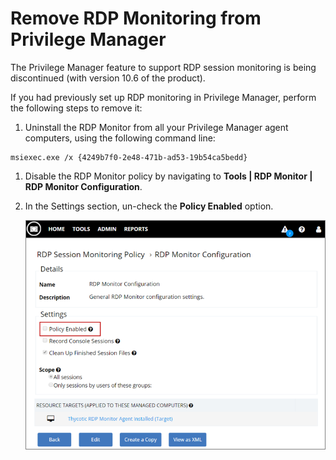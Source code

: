 [title]: # (Remove RDP Monitoring)
[tags]: # (rdp,remove)
[priority]: # (4)
# Remove RDP Monitoring from Privilege Manager

The Privilege Manager feature to support RDP session monitoring is being discontinued (with version 10.6 of the product).

If you had previously set up RDP monitoring in Privilege Manager, perform the following steps to remove it:

1. Uninstall the RDP Monitor from all your Privilege Manager agent computers, using the following command line:

```shell
msiexec.exe /x {4249b7f0-2e48-471b-ad53-19b54ca5bedd}
```

1. Disable the RDP Monitor policy by navigating to __Tools | RDP Monitor | RDP Monitor Configuration__.
1. In the Settings section, un-check the __Policy Enabled__ option.

   ![Remove the Policy Enabled check](images/remove_RDP_10.6.png)
